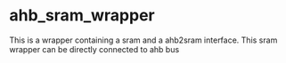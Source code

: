 # ahb_sram_wrapper
This is a wrapper containing a sram and a ahb2sram interface. This sram wrapper can be directly connected to ahb bus
